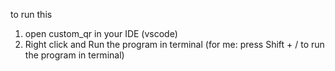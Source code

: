 to run this 

1. open custom_qr in your IDE (vscode)
2. Right click and Run the program in terminal (for me: press Shift + / to run the program in terminal)
